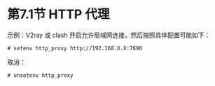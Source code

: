 # 第7.1节 HTTP 代理

示例：V2ray 或 clash 开启允许局域网连接。然后按照具体配置可能如下：

```
# setenv http_proxy http://192.168.X.X:7890
```

取消：

```
# unsetenv http_proxy
```
